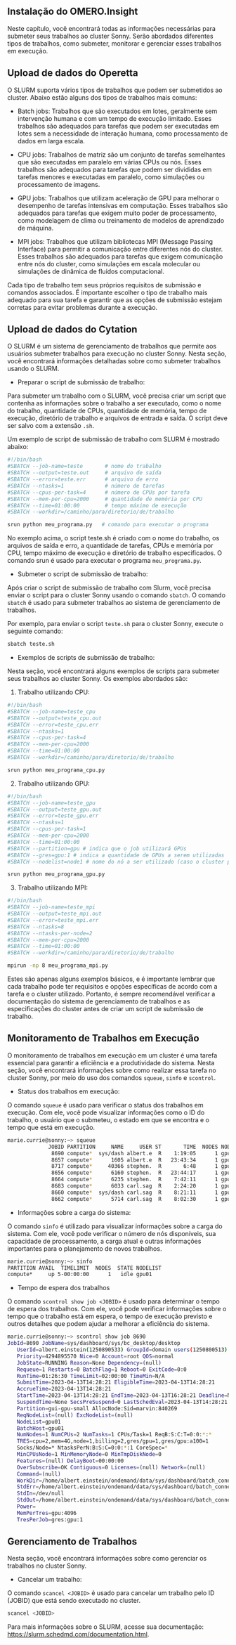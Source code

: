 ## Instalação do OMERO.Insight

Neste capítulo, você encontrará todas as informações necessárias para submeter seus trabalhos ao cluster Sonny. Serão abordados diferentes tipos de trabalhos, como submeter, monitorar e gerenciar esses trabalhos em execução.

## Upload de dados do Operetta

O SLURM suporta vários tipos de trabalhos que podem ser submetidos ao cluster. Abaixo estão alguns dos tipos de trabalhos mais comuns:

- Batch jobs: Trabalhos que são executados em lotes, geralmente sem intervenção humana e com um tempo de execução limitado. Esses trabalhos são adequados para tarefas que podem ser executadas em lotes sem a necessidade de interação humana, como processamento de dados em larga escala.

- CPU jobs: Trabalhos de matriz são um conjunto de tarefas semelhantes que são executadas em paralelo em várias CPUs ou nós. Esses trabalhos são adequados para tarefas que podem ser divididas em tarefas menores e executadas em paralelo, como simulações ou processamento de imagens.

- GPU jobs: Trabalhos que utilizam aceleração de GPU para melhorar o desempenho de tarefas intensivas em computação. Esses trabalhos são adequados para tarefas que exigem muito poder de processamento, como modelagem de clima ou treinamento de modelos de aprendizado de máquina.

- MPI jobs: Trabalhos que utilizam bibliotecas MPI (Message Passing Interface) para permitir a comunicação entre diferentes nós do cluster. Esses trabalhos são adequados para tarefas que exigem comunicação entre nós do cluster, como simulações em escala molecular ou simulações de dinâmica de fluidos computacional.

Cada tipo de trabalho tem seus próprios requisitos de submissão e comandos associados. É importante escolher o tipo de trabalho mais adequado para sua tarefa e garantir que as opções de submissão estejam corretas para evitar problemas durante a execução.

## Upload de dados do Cytation

O SLURM é um sistema de gerenciamento de trabalhos que permite aos usuários submeter trabalhos para execução no cluster Sonny. Nesta seção, você encontrará informações detalhadas sobre como submeter trabalhos usando o SLURM.

- Preparar o script de submissão de trabalho:

Para submeter um trabalho com o SLURM, você precisa criar um script que contenha as informações sobre o trabalho a ser executado, como o nome do trabalho, quantidade de CPUs, quantidade de memória, tempo de execução, diretório de trabalho e arquivos de entrada e saída. O script deve ser salvo com a extensão `.sh`.

Um exemplo de script de submissão de trabalho com SLURM é mostrado abaixo:

```bash
#!/bin/bash
#SBATCH --job-name=teste       # nome do trabalho
#SBATCH --output=teste.out     # arquivo de saída
#SBATCH --error=teste.err      # arquivo de erro
#SBATCH --ntasks=1             # número de tarefas
#SBATCH --cpus-per-task=4      # número de CPUs por tarefa
#SBATCH --mem-per-cpu=2000     # quantidade de memória por CPU
#SBATCH --time=01:00:00        # tempo máximo de execução
#SBATCH --workdir=/caminho/para/diretorio/de/trabalho

srun python meu_programa.py   # comando para executar o programa
```

No exemplo acima, o script teste.sh é criado com o nome do trabalho, os arquivos de saída e erro, a quantidade de tarefas, CPUs e memória por CPU, tempo máximo de execução e diretório de trabalho especificados. O comando srun é usado para executar o programa `meu_programa.py`.

- Submeter o script de submissão de trabalho:

Após criar o script de submissão de trabalho com Slurm, você precisa enviar o script para o cluster Sonny usando o comando `sbatch`. O comando `sbatch` é usado para submeter trabalhos ao sistema de gerenciamento de trabalhos.

Por exemplo, para enviar o script `teste.sh` para o cluster Sonny, execute o seguinte comando:

```bash
sbatch teste.sh
```

- Exemplos de scripts de submissão de trabalho:

Nesta seção, você encontrará alguns exemplos de scripts para submeter seus trabalhos ao cluster Sonny. Os exemplos abordados são:

1. Trabalho utilizando CPU:

```bash
#!/bin/bash
#SBATCH --job-name=teste_cpu
#SBATCH --output=teste_cpu.out
#SBATCH --error=teste_cpu.err
#SBATCH --ntasks=1
#SBATCH --cpus-per-task=4
#SBATCH --mem-per-cpu=2000
#SBATCH --time=01:00:00
#SBATCH --workdir=/caminho/para/diretorio/de/trabalho

srun python meu_programa_cpu.py
```

2. Trabalho utilizando GPU:

```bash
#!/bin/bash
#SBATCH --job-name=teste_gpu
#SBATCH --output=teste_gpu.out
#SBATCH --error=teste_gpu.err
#SBATCH --ntasks=1
#SBATCH --cpus-per-task=1
#SBATCH --mem-per-cpu=2000
#SBATCH --time=01:00:00
#SBATCH --partition=gpu # indica que o job utilizará GPUs
#SBATCH --gres=gpu:1 # indica a quantidade de GPUs a serem utilizadas
#SBATCH --nodelist=node1 # nome do nó a ser utilizado (caso o cluster possua mais de um)

srun python meu_programa_gpu.py
```

3. Trabalho utilizando MPI:

```bash
#!/bin/bash
#SBATCH --job-name=teste_mpi
#SBATCH --output=teste_mpi.out
#SBATCH --error=teste_mpi.err
#SBATCH --ntasks=8
#SBATCH --ntasks-per-node=2
#SBATCH --mem-per-cpu=2000
#SBATCH --time=01:00:00
#SBATCH --workdir=/caminho/para/diretorio/de/trabalho

mpirun -np 8 meu_programa_mpi.py
```

Estes são apenas alguns exemplos básicos, e é importante lembrar que cada trabalho pode ter requisitos e opções específicas de acordo com a tarefa e o cluster utilizado. Portanto, é sempre recomendável verificar a documentação do sistema de gerenciamento de trabalhos e as especificações do cluster antes de criar um script de submissão de trabalho.

## Monitoramento de Trabalhos em Execução

O monitoramento de trabalhos em execução em um cluster é uma tarefa essencial para garantir a eficiência e a produtividade do sistema. Nesta seção, você encontrará informações sobre como realizar essa tarefa no cluster Sonny, por meio do uso dos comandos `squeue`, `sinfo` e `scontrol`.

- Status dos trabalhos em execução:

O comando `squeue` é usado para verificar o status dos trabalhos em execução. Com ele, você pode visualizar informações como o ID do trabalho, o usuário que o submeteu, o estado em que se encontra e o tempo que está em execução.

```bash
marie.currie@sonny:~> squeue
             JOBID PARTITION     NAME     USER ST       TIME  NODES NODELIST(REASON)
              8690 compute*  sys/dash albert.e  R    1:19:05      1 gpu01
              8657 compute*      1605 albert.e  R   23:43:34      1 gpu01
              8717 compute*     40366 stephen.  R       6:48      1 gpu01
              8656 compute*      6160 stephen.  R   23:44:17      1 gpu01
              8664 compute*      6235 stephen.  R    7:42:11      1 gpu01
              8683 compute*      6033 carl.sag  R    2:24:20      1 gpu01
              8660 compute*  sys/dash carl.sag  R    8:21:11      1 gpu01
              8662 compute*      5714 carl.sag  R    8:02:30      1 gpu01
```

- Informações sobre a carga do sistema:

O comando `sinfo` é utilizado para visualizar informações sobre a carga do sistema. Com ele, você pode verificar o número de nós disponíveis, sua capacidade de processamento, a carga atual e outras informações importantes para o planejamento de novos trabalhos.

```bash
marie.currie@sonny:~> sinfo
PARTITION AVAIL  TIMELIMIT  NODES  STATE NODELIST
compute*     up 5-00:00:00      1   idle gpu01
```

- Tempo de espera dos trabalhos

O comando `scontrol show job <JOBID>` é usado para determinar o tempo de espera dos trabalhos. Com ele, você pode verificar informações sobre o tempo que o trabalho está em espera, o tempo de execução previsto e outros detalhes que podem ajudar a melhorar a eficiência do sistema.

```bash
marie.currie@sonny:~> scontrol show job 8690
JobId=8690 JobName=sys/dashboard/sys/bc_desktop/desktop
   UserId=albert.einstein(1250890533) GroupId=domain users(1250800513) MCS_label=N/A
   Priority=4294895570 Nice=0 Account=root QOS=normal
   JobState=RUNNING Reason=None Dependency=(null)
   Requeue=1 Restarts=0 BatchFlag=1 Reboot=0 ExitCode=0:0
   RunTime=01:26:30 TimeLimit=02:00:00 TimeMin=N/A
   SubmitTime=2023-04-13T14:28:21 EligibleTime=2023-04-13T14:28:21
   AccrueTime=2023-04-13T14:28:21
   StartTime=2023-04-13T14:28:21 EndTime=2023-04-13T16:28:21 Deadline=N/A
   SuspendTime=None SecsPreSuspend=0 LastSchedEval=2023-04-13T14:28:21 Scheduler=Main
   Partition=gui-gpu-small AllocNode:Sid=marvin:840269
   ReqNodeList=(null) ExcNodeList=(null)
   NodeList=gpu01
   BatchHost=gpu01
   NumNodes=1 NumCPUs=2 NumTasks=1 CPUs/Task=1 ReqB:S:C:T=0:0:*:*
   TRES=cpu=2,mem=4G,node=1,billing=2,gres/gpu=1,gres/gpu:a100=1
   Socks/Node=* NtasksPerN:B:S:C=0:0:*:1 CoreSpec=*
   MinCPUsNode=1 MinMemoryNode=0 MinTmpDiskNode=0
   Features=(null) DelayBoot=00:00:00
   OverSubscribe=OK Contiguous=0 Licenses=(null) Network=(null)
   Command=(null)
   WorkDir=/home/albert.einstein/ondemand/data/sys/dashboard/batch_connect/sys/bc_desktop/desktop/output/5701565f-5c7c-4c94-b237-ced38c8248c3
   StdErr=/home/albert.einstein/ondemand/data/sys/dashboard/batch_connect/sys/bc_desktop/desktop/output/5701565f-5c7c-4c94-b237-ced38c8248c3/output.log
   StdIn=/dev/null
   StdOut=/home/albert.einstein/ondemand/data/sys/dashboard/batch_connect/sys/bc_desktop/desktop/output/5701565f-5c7c-4c94-b237-ced38c8248c3/output.log
   Power=
   MemPerTres=gpu:4096
   TresPerJob=gres:gpu:1

```

## Gerenciamento de Trabalhos

Nesta seção, você encontrará informações sobre como gerenciar os trabalhos no cluster Sonny.

- Cancelar um trabalho:

O comando `scancel <JOBID>` é usado para cancelar um trabalho pelo ID (JOBID) que está sendo executado no cluster.

```bash
scancel <JOBID>
```

Para mais informações sobre o SLURM, acesse sua documentação: <https://slurm.schedmd.com/documentation.html>.
